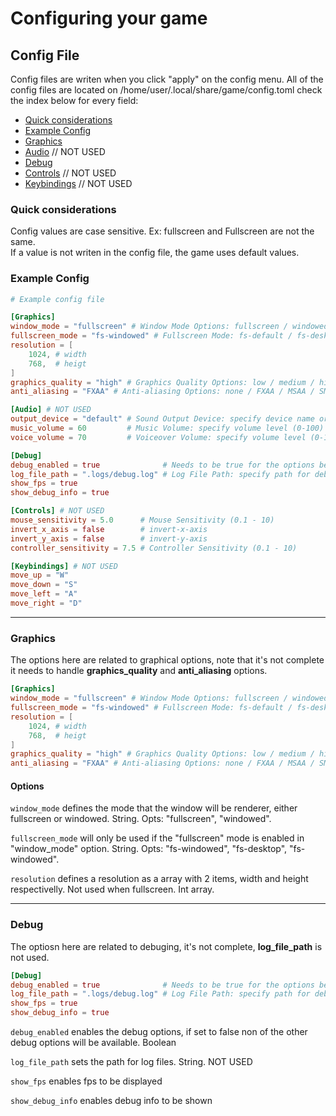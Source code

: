 # Configuring your game

## Config File
Config files are writen when you click "apply" on the config menu. All of the
config files are located on /home/user/.local/share/game/config.toml check the
index below for every field:

- [Quick considerations](###Quick-Considerations)
- [Example Config](###Example-Config)
- [Graphics](###Graphics)
- [Audio](###Audio) // NOT USED
- [Debug](###Debug)
- [Controls](###Controls) // NOT USED
- [Keybindings](###Keybindings) // NOT USED

### Quick considerations 
Config values are case sensitive. Ex: fullscreen and Fullscreen are not the same.\
If a value is not  writen in the config file, the game uses default values.

### Example Config

```toml
# Example config file

[Graphics]
window_mode = "fullscreen" # Window Mode Options: fullscreen / windowed
fullscreen_mode = "fs-windowed" # Fullscreen Mode: fs-default / fs-desktop / fs-windowed 
resolution = [
    1024, # width
    768,  # heigt
]
graphics_quality = "high" # Graphics Quality Options: low / medium / high / ultra # NOT USED
anti_aliasing = "FXAA" # Anti-aliasing Options: none / FXAA / MSAA / SMAA # NOT USED

[Audio] # NOT USED
output_device = "default" # Sound Output Device: specify device name or default
music_volume = 60         # Music Volume: specify volume level (0-100)
voice_volume = 70         # Voiceover Volume: specify volume level (0-100)

[Debug]
debug_enabled = true              # Needs to be true for the options below, this option itself does nothing, only enables or disables the below
log_file_path = ".logs/debug.log" # Log File Path: specify path for debug log file not relative to the game's path
show_fps = true
show_debug_info = true

[Controls] # NOT USED
mouse_sensitivity = 5.0      # Mouse Sensitivity (0.1 - 10)
invert_x_axis = false        # invert-x-axis 
invert_y_axis = false        # invert-y-axis 
controller_sensitivity = 7.5 # Controller Sensitivity (0.1 - 10)

[Keybindings] # NOT USED
move_up = "W"
move_down = "S"
move_left = "A"
move_right = "D"
```

---
### Graphics

The options here are related to graphical options, note that it's not complete
it needs to handle **graphics_quality** and **anti_aliasing** options. 

```toml
[Graphics]
window_mode = "fullscreen" # Window Mode Options: fullscreen / windowed
fullscreen_mode = "fs-windowed" # Fullscreen Mode: fs-default / fs-desktop / fs-windowed 
resolution = [
    1024, # width
    768,  # heigt
]
graphics_quality = "high" # Graphics Quality Options: low / medium / high / ultra # NOT USED
anti_aliasing = "FXAA" # Anti-aliasing Options: none / FXAA / MSAA / SMAA # NOT USED
```
#### Options

`window_mode` defines the mode that the window will be renderer, either
fullscreen or windowed. String. Opts: "fullscreen", "windowed".

`fullscreen_mode` will only be used if the "fullscreen" mode is enabled in
"window_mode" option. String. Opts: "fs-windowed", "fs-desktop", "fs-windowed".

`resolution` defines a resolution as a array with 2 items, width and height respectivelly. Not used when fullscreen. Int array.

---
### Debug

The optiosn here are related to debuging, it's not complete, **log_file_path** is not used.

```toml
[Debug]
debug_enabled = true              # Needs to be true for the options below, this option itself does nothing, only enables or disables the below
log_file_path = ".logs/debug.log" # Log File Path: specify path for debug log file not relative to the game's path
show_fps = true
show_debug_info = true
```

`debug_enabled` enables the debug options, if set to false non of the other debug options will be available. Boolean

`log_file_path` sets the path for log files. String. NOT USED

`show_fps` enables fps to be displayed

`show_debug_info` enables debug info to be shown
